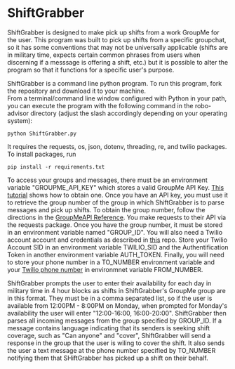 # ShiftGrabber

ShiftGrabber is designed to make pick up shifts from a work GroupMe for the user. This program was built to pick up shifts from a specific groupchat, so it has some conventions that may not be universally applicable (shifts are in military time, expects certain common phrases from users when discerning if a messsage is offering a shift, etc.) but it is possible to alter the program so that it functions for a specific user's purpose.

ShiftGrabber is a command line python program. To run this program, fork the repository and download it to your machine. <br>From a terminal/command line window configured with Python in your path, you can execute the program with the following command in the robo-advisor directory (adjust the slash accordingly depending on your operating system):
```
python ShiftGrabber.py
```

It requires the requests, os, json, dotenv, threading, re, and twilio packages. To install packages, run 
```
pip install -r requirements.txt
```

To access your groups and messages, there must be an environment variable "GROUPME_API_KEY" which stores a valid GroupMe API Key. [This tutorial](https://dev.groupme.com/tutorials/oauth) shows how to obtain one. Once you have an API key, you must use it to retrieve the group number of the group in which ShiftGrabber is to parse messages and pick up shifts. To obtain the group number, follow the directions in the [GroupMeAPI Reference](https://dev.groupme.com/docs/v3#groups). You make requests to their API via the requests package. Once you have the group number, it must be stored in an environment variable named "GROUP_ID". You will also need a Twilio account account and credentials as described in [this](https://github.com/prof-rossetti/intro-to-python/blob/master/notes/python/packages/twilio.md) repo. Store your Twilio Account SID in an environment variable TWILIO_SID and the Authentification Token in another environment variable AUTH_TOKEN. Finally, you will need to store your phone number in a TO_NUMBER environment variable and your [Twilio phone number](https://www.twilio.com/console/sms/getting-started/build) in environmnet variable FROM_NUMBER.

ShiftGrabber prompts the user to enter their availability for each day in military time in 4 hour blocks as shifts in ShiftGrabber's GroupMe group are in this format. They must be in a comma separated list, so if the user is available from 12:00PM - 8:00PM on Monday, when prompted for Monday's availability the user will enter "12:00-16:00, 16:00-20:00". ShiftGrabber then parses all incoming messages from the group specified by GROUP_ID. If a message contains language indicating that its senders is seeking shift coverage, such as "Can anyone" and "cover", ShiftGrabber will send a response in the group that the user is wiling to cover the shift. It also sends the user a text message at the phone number specified by TO_NUMBER notifying them that SHiftGrabber has picked up a shift on their behalf. 
